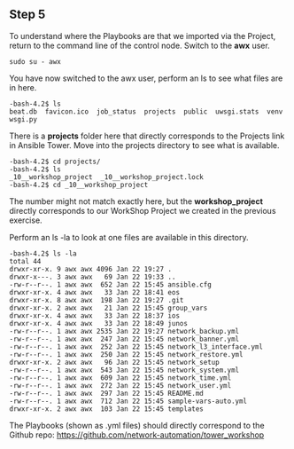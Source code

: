 ## Step 5

To understand where the Playbooks are that we imported via the Project, return to the command line of the control node.  Switch to the **awx** user.

```
sudo su - awx
```

You have now switched to the awx user, perform an ls to see what files are in here.

```
-bash-4.2$ ls
beat.db  favicon.ico  job_status  projects  public  uwsgi.stats  venv  wsgi.py
```

There is a **projects** folder here that directly corresponds to the Projects link in Ansible Tower.  Move into the projects directory to see what is available.

```
-bash-4.2$ cd projects/
-bash-4.2$ ls
_10__workshop_project  _10__workshop_project.lock
-bash-4.2$ cd _10__workshop_project
```

The number might not match exactly here, but the **workshop_project** directly corresponds to our WorkShop Project we created in the previous exercise.

Perform an ls -la to look at one files are available in this directory.

```
-bash-4.2$ ls -la
total 44
drwxr-xr-x. 9 awx awx 4096 Jan 22 19:27 .
drwxr-x---. 3 awx awx   69 Jan 22 19:33 ..
-rw-r--r--. 1 awx awx  652 Jan 22 15:45 ansible.cfg
drwxr-xr-x. 4 awx awx   33 Jan 22 18:41 eos
drwxr-xr-x. 8 awx awx  198 Jan 22 19:27 .git
drwxr-xr-x. 2 awx awx   21 Jan 22 15:45 group_vars
drwxr-xr-x. 4 awx awx   33 Jan 22 18:37 ios
drwxr-xr-x. 4 awx awx   33 Jan 22 18:49 junos
-rw-r--r--. 1 awx awx 2535 Jan 22 19:27 network_backup.yml
-rw-r--r--. 1 awx awx  247 Jan 22 15:45 network_banner.yml
-rw-r--r--. 1 awx awx  252 Jan 22 15:45 network_l3_interface.yml
-rw-r--r--. 1 awx awx  250 Jan 22 15:45 network_restore.yml
drwxr-xr-x. 2 awx awx   96 Jan 22 15:45 network_setup
-rw-r--r--. 1 awx awx  543 Jan 22 15:45 network_system.yml
-rw-r--r--. 1 awx awx  609 Jan 22 15:45 network_time.yml
-rw-r--r--. 1 awx awx  272 Jan 22 15:45 network_user.yml
-rw-r--r--. 1 awx awx  297 Jan 22 15:45 README.md
-rw-r--r--. 1 awx awx  712 Jan 22 15:45 sample-vars-auto.yml
drwxr-xr-x. 2 awx awx  103 Jan 22 15:45 templates
```

The Playbooks (shown as .yml files) should directly correspond to the Github repo: https://github.com/network-automation/tower_workshop
